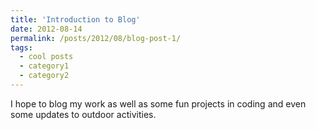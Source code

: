 ```yaml
---
title: 'Introduction to Blog'
date: 2012-08-14
permalink: /posts/2012/08/blog-post-1/
tags:
  - cool posts
  - category1
  - category2
---
```


I hope to blog my work as well as some fun projects in coding and even some updates to outdoor activities. 